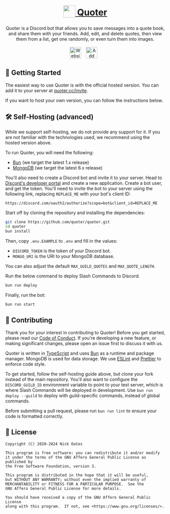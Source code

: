 <div align="center">
	<h1>
		<a href="https://quoter.cc">
			<sub>
				<img
					src="https://github.com/quoter/quoter/assets/58091943/8a14590e-3f58-4cda-9553-d54c28f94ace"
					height="38"
				/>
			</sub>
			Quoter
		</a>
	</h1>
	Quoter is a Discord bot that allows you to save messages into a quote book,
	and share them with your friends. Add, edit, and delete quotes, then view
	them from a list, get one randomly, or even turn them into images.
    <br /><br />
	<a href="https://quoter.cc"
		><img
			src="https://github.com/quoter/quoter/assets/58091943/ae28168a-a967-4442-a878-5e26a8ab606c"
			alt="Website"
			height="36"
	/></a>
	&ensp;
	<a href="https://quoter.cc/invite"
		><img
			src="https://github.com/quoter/quoter/assets/58091943/b9af1f68-6279-44cb-8d4f-9f7ee85e74f6"
			alt="Add to Discord"
			height="36"
	/></a>
	&ensp;
</div>

## 🚀 Getting Started

The easiest way to use Quoter is with the official hosted version. You can add it to your server at [quoter.cc/invite](https://quoter.cc/invite).

If you want to host your own version, you can follow the instructions below.

## 🛠️ Self-Hosting (advanced)

While we support self-hosting, we do not provide any support for it. If you are not familiar with the technologies used, we recommend using the hosted version above.

To run Quoter, you will need the following:

-   [Bun](https://bun.sh) (we target the latest 1.x release)
-   [MongoDB](https://www.mongodb.com) (we target the latest 6.x release)

You'll also need to create a Discord bot and invite it to your server. Head to [Discord's developer portal](https://discord.com/developers/applications) and create a new application. Create a bot user, and get the token. You'll need to invite the bot to your server using the following link, replacing `REPLACE_ME` with your bot's client ID:

```
https://discord.com/oauth2/authorize?scope=bot&client_id=REPLACE_ME
```

Start off by cloning the repository and installing the dependencies:

```bash
git clone https://github.com/quoter/quoter.git
cd quoter
bun install
```

Then, copy `.env.EXAMPLE` to `.env` and fill in the values:

-   `DISCORD_TOKEN` is the token of your Discord bot.
-   `MONGO_URI` is the URI to your MongoDB database.

You can also adjust the default `MAX_GUILD_QUOTES` and `MAX_QUOTE_LENGTH`.

Run the below command to deploy Slash Commands to Discord.

```bash
bun run deploy
```

Finally, run the bot:

```bash
bun run start
```

## 🤝 Contributing

Thank you for your interest in contributing to Quoter! Before you get started, please read our [Code of Conduct](CODE_OF_CONDUCT.md). If you're developing a new feature, or making significant changes, please open an issue first to discuss it with us.

Quoter is written in [TypeScript](https://www.typescriptlang.org) and uses [Bun](https://bun.sh) as a runtime and package manager. MongoDB is used for data storage. We use [ESLint](https://eslint.org) and [Prettier](https://prettier.io) to enforce code style.

To get started, follow the self-hosting guide above, but clone your fork instead of the main repository. You'll also want to configure the `DISCORD_GUILD_ID` environment variable to point to your test server, which is where Slash Commands will be deployed in development. Use `bun run deploy --guild` to deploy with guild-specific commands, instead of global commands.

Before submitting a pull request, please run `bun run lint` to ensure your code is formatted correctly.

## 📜 License

    Copyright (C) 2020-2024 Nick Oates

    This program is free software: you can redistribute it and/or modify
    it under the terms of the GNU Affero General Public License as published by
    the Free Software Foundation, version 3.

    This program is distributed in the hope that it will be useful,
    but WITHOUT ANY WARRANTY; without even the implied warranty of
    MERCHANTABILITY or FITNESS FOR A PARTICULAR PURPOSE.  See the
    GNU Affero General Public License for more details.

    You should have received a copy of the GNU Affero General Public License
    along with this program.  If not, see <https://www.gnu.org/licenses/>.
